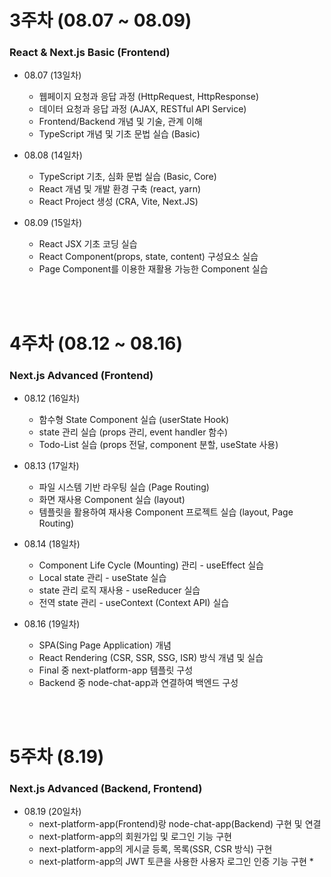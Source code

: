 # 3주차 (08.07 ~ 08.09)

### React & Next.js Basic (Frontend)

- 08.07 (13일차)

  - 웹페이지 요청과 응답 과정 (HttpRequest, HttpResponse)
  - 데이터 요청과 응답 과정 (AJAX, RESTful API Service)
  - Frontend/Backend 개념 및 기술, 관계 이해
  - TypeScript 개념 및 기초 문법 실습 (Basic)

- 08.08 (14일차)

  - TypeScript 기초, 심화 문법 실습 (Basic, Core)
  - React 개념 및 개발 환경 구축 (react, yarn)
  - React Project 생성 (CRA, Vite, Next.JS)

- 08.09 (15일차)
  - React JSX 기초 코딩 실습
  - React Component(props, state, content) 구성요소 실습
  - Page Component를 이용한 재활용 가능한 Component 실습

<br/><br/>

# 4주차 (08.12 ~ 08.16)

### Next.js Advanced (Frontend)

- 08.12 (16일차)
  - 함수형 State Component 실습 (userState Hook)
  - state 관리 실습 (props 관리, event handler 함수)
  - Todo-List 실습 (props 전달, component 분할, useState 사용)
- 08.13 (17일차)
  - 파일 시스템 기반 라우팅 실습 (Page Routing)
  - 화면 재사용 Component 실습 (layout)
  - 템플릿을 활용하여 재사용 Component 프로젝트 실습 (layout, Page Routing)
- 08.14 (18일차)

  - Component Life Cycle (Mounting) 관리 - useEffect 실습
  - Local state 관리 - useState 실습
  - state 관리 로직 재사용 - useReducer 실습
  - 전역 state 관리 - useContext (Context API) 실습

- 08.16 (19일차)
  - SPA(Sing Page Application) 개념
  - React Rendering (CSR, SSR, SSG, ISR) 방식 개념 및 실습
  - Final 중 next-platform-app 템플릿 구성
  - Backend 중 node-chat-app과 연결하여 백엔드 구성

<br/><br/>

# 5주차 (8.19)

### Next.js Advanced (Backend, Frontend)

- 08.19 (20일차)
  - next-platform-app(Frontend)랑 node-chat-app(Backend) 구현 및 연결
  - next-platform-app의 회원가입 및 로그인 기능 구현
  - next-platform-app의 게시글 등록, 목록(SSR, CSR 방식) 구현
  - next-platform-app의 JWT 토큰을 사용한 사용자 로그인 인증 기능 구현 \*
